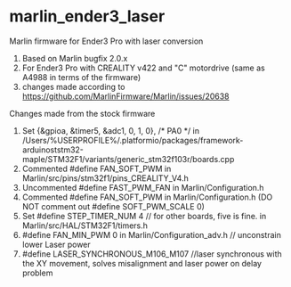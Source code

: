 # marlin_ender3_laser
Marlin firmware for Ender3 Pro with laser conversion

1. Based on Marlin bugfix 2.0.x
2. For Ender3 Pro with CREALITY v422 and "C" motordrive (same as A4988 in terms of the firmware)
3. changes made according to https://github.com/MarlinFirmware/Marlin/issues/20638

Changes made from the stock firmware
1. Set {&gpioa, &timer5, &adc1, 0, 1, 0}, /* PA0 */ in /Users/%USERPROFILE%/.platformio/packages/framework-arduinoststm32-maple/STM32F1/variants/generic_stm32f103r/boards.cpp
2. Commented #define FAN_SOFT_PWM in Marlin/src/pins/stm32f1/pins_CREALITY_V4.h
3. Uncommented #define FAST_PWM_FAN in Marlin/Configuration.h
4. Commented #define FAN_SOFT_PWM in Marlin/Configuration.h (DO NOT comment out #define SOFT_PWM_SCALE 0)
5. Set #define STEP_TIMER_NUM 4 // for other boards, five is fine. in Marlin/src/HAL/STM32F1/timers.h
6. #define FAN_MIN_PWM 0 in Marlin/Configuration_adv.h // unconstrain lower Laser power
7. #define LASER_SYNCHRONOUS_M106_M107 //laser synchronous with the XY movement, solves misalignment and laser power on delay problem
